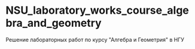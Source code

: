 ﻿# NSU_laboratory_works_course_algebra_and_geometry

Решение лабораторных работ по курсу "Алгебра и Геометрия" в НГУ
